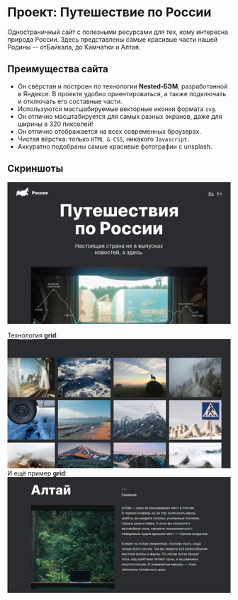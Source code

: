 # Проект: Путешествие по России

Одностраничный сайт с полезными ресурсами для тех, кому интересна природа России. 
Здесь представлены самые красивые части нашей Родины -- отБайкала, до Камчатки и Алтая.

## Преимущества сайта
- Он свёрстан и построен по технологии __Nested-БЭМ__, разработанной в Яндексе. В проекте удобно ориентироваться, а также подключать и отключать его составные части.
- Используются мастшабируемые векторные иконки формата `svg`.
- Он отлично масштабируется для самых разных экранов, даже для ширины в 320 пикселей!
- Он отлично отображается на всех современных броузерах.
- Чистая вёрстка: только `HTML & CSS`, никакого `Javascript`.
- Аккуратно подобраны самые красивые фотографии с unsplash.

## Скриншоты
![alt text](https://raw.githubusercontent.com/careverca/russian-travel/main/scr/1.png?token=GHSAT0AAAAAABWZ2S3GK3CYXZEXYGHIVNQWYYTD65A)

Технология __grid__:
![alt text](https://raw.githubusercontent.com/careverca/russian-travel/0a1cb6776a7c8eb0a79cb2730049448b3b797295/scr/2.png?token=GHSAT0AAAAAABWZ2S3G42UZHJSWYT6X6I3SYYTEAJA)
И ещё пример __grid__:
![alt text](https://raw.githubusercontent.com/careverca/russian-travel/main/scr/3.png?token=GHSAT0AAAAAABWZ2S3HZTP4JHJWYGU5Q3TCYYTD5TA)
